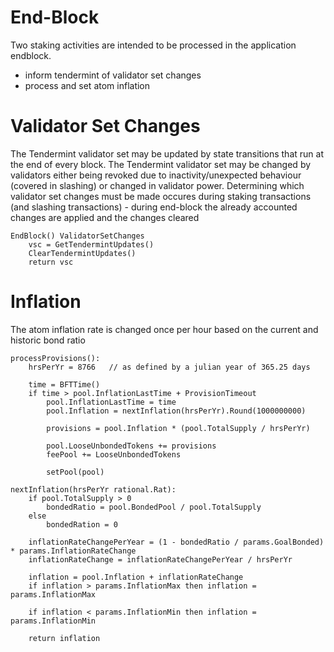 # End-Block 

Two staking activities are intended to be processed in the application endblock.
 - inform tendermint of validator set changes
 - process and set atom inflation

# Validator Set Changes

The Tendermint validator set may be updated by state transitions that run at
the end of every block. The Tendermint validator set may be changed by
validators either being revoked due to inactivity/unexpected behaviour (covered
in slashing) or changed in validator power. Determining which validator set
changes must be made occures during staking transactions (and slashing
transactions) - during end-block the already accounted changes are applied and
the changes cleared

```golang
EndBlock() ValidatorSetChanges
    vsc = GetTendermintUpdates()
    ClearTendermintUpdates()
    return vsc
```

# Inflation

The atom inflation rate is changed once per hour based on the current and
historic bond ratio

```golang
processProvisions():
    hrsPerYr = 8766   // as defined by a julian year of 365.25 days
    
    time = BFTTime()
    if time > pool.InflationLastTime + ProvisionTimeout 
        pool.InflationLastTime = time
        pool.Inflation = nextInflation(hrsPerYr).Round(1000000000)
        
        provisions = pool.Inflation * (pool.TotalSupply / hrsPerYr)
        
        pool.LooseUnbondedTokens += provisions
        feePool += LooseUnbondedTokens
        
        setPool(pool)

nextInflation(hrsPerYr rational.Rat):
    if pool.TotalSupply > 0 
        bondedRatio = pool.BondedPool / pool.TotalSupply
    else 
        bondedRation = 0
   
    inflationRateChangePerYear = (1 - bondedRatio / params.GoalBonded) * params.InflationRateChange
    inflationRateChange = inflationRateChangePerYear / hrsPerYr

    inflation = pool.Inflation + inflationRateChange
    if inflation > params.InflationMax then inflation = params.InflationMax
	
    if inflation < params.InflationMin then inflation = params.InflationMin
	
    return inflation 
```

